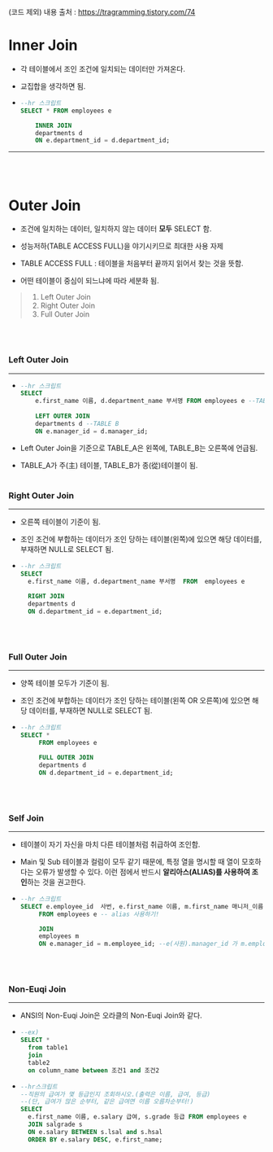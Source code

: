 (코드 제외) 내용 출처 : https://tragramming.tistory.com/74

# Inner Join

* 각 테이블에서 조인 조건에 일치되는 데이터만 가져온다.

* 교집합을 생각하면 됨.

* ```sql
  --hr 스크립트
  SELECT * FROM employees e

      INNER JOIN
      departments d
      ON e.department_id = d.department_id;
  ```
---
<br></br>

# Outer Join

* 조건에 일치하는 데이터, 일치하지 않는 데이터 **모두** SELECT 함.

* 성능저하(TABLE ACCESS FULL)을 야기시키므로 최대한 사용 자제

* TABLE ACCESS FULL : 테이블을 처음부터 끝까지 읽어서 찾는 것을 뜻함.

* 어떤 테이블이 중심이 되느냐에 따라 세분화 됨.
> 1. Left Outer Join
> 2. Right Outer Join
> 3. Full Outer Join

<br></br>

### Left Outer Join
---
* ```sql
  --hr 스크립트
  SELECT
      e.first_name 이름, d.department_name 부서명 FROM employees e --TABLE_A
      
      LEFT OUTER JOIN
      departments d --TABLE B
      ON e.manager_id = d.manager_id;
  ```
* Left Outer Join을 기준으로 TABLE_A은 왼쪽에, TABLE_B는 오른쪽에 언급됨.
  
* TABLE_A가 주(主) 테이블, TABLE_B가 종(從)테이블이 됨.
<br></br>

### Right Outer Join
---
* 오른쪽 테이블이 기준이 됨.
  
* 조인 조건에 부합하는 데이터가 조인 당하는 테이블(왼쪽)에 있으면 해당 데이터를, 부재하면 NULL로 SELECT 됨.
  
* ```sql
  --hr 스크립트
  SELECT
    e.first_name 이름, d.department_name 부서명  FROM  employees e
      
    RIGHT JOIN
    departments d
    ON d.department_id = e.department_id;
  ```
<br></br>

### Full Outer Join
---
* 양쪽 테이블 모두가 기준이 됨.

* 조인 조건에 부합하는 데이터가 조인 당하는 테이블(왼쪽 OR 오른쪽)에 있으면 해당 데이터를, 부재하면 NULL로 SELECT 됨.

* ```sql
  --hr 스크립트
  SELECT *
       FROM employees e

       FULL OUTER JOIN
       departments d
       ON d.department_id = e.department_id;
  ```
<br></br>

### Self Join
---
* 테이블이 자기 자신을 마치 다른 테이블처럼 취급하여 조인함.

* Main 및 Sub 테이블과 컬럼이 모두 같기 때문에, 특정 열을 명시할 때 열이 모호하다는 오류가 발생할 수 있다. 이런 점에서 반드시 **알리아스(ALIAS)를 사용하여 조인**하는 것을 권고한다.

* ```sql
  --hr 스크립트
  SELECT e.employee_id  사번, e.first_name 이름, m.first_name 매니저_이름
       FROM employees e -- alias 사용하기!

       JOIN
       employees m 
       ON e.manager_id = m.employee_id; --e(사원).manager_id 가 m.employee_id 와 같다면 해당 employee_id를 가진 사람이 manager 임.
  ```
<br></br>

### Non-Euqi Join
---
* ANSI의 Non-Euqi Join은 오라클의 Non-Euqi Join와 같다.

* ```sql
  --ex)
  SELECT *
    from table1
    join
    table2
    on column_name between 조건1 and 조건2
  ```

* ```sql
  --hr스크립트
  --직원의 급여가 몇 등급인지 조회하시오.(출력은 이름, 급여, 등급)
  --(단, 급여가 많은 순부터, 같은 급여면 이름 오름차순부터!)
  SELECT
    e.first_name 이름, e.salary 급여, s.grade 등급 FROM employees e
    JOIN salgrade s
    ON e.salary BETWEEN s.lsal and s.hsal
    ORDER BY e.salary DESC, e.first_name;
  ```
